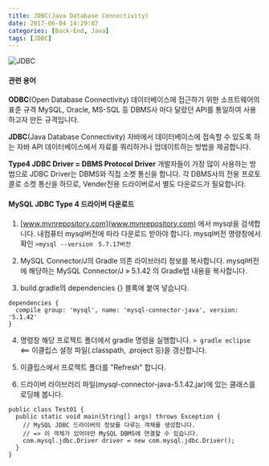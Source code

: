 ```yaml
---
title: JDBC(Java Database Connectivity)
date: 2017-06-04 14:29:07
categories: [Back-End, Java]
tags: [JDBC]
---
```


![JDBC](/image/java-jdbc.png)

#### 관련 용어
**ODBC**(Open Database Connectivity)
데이터베이스에 접근하기 위한 소프트웨어의 표준 규격
MySQL, Oracle, MS-SQL 등 DBMS사 마다 달랐던 API를 통일하여 사용하고자 만든 규격입니다.

**JDBC**(Java Database Connectivity)
자바에서 데이터베이스에 접속할 수 있도록 하는 자바 API
데이터베이스에서 자료를 쿼리하거나 업데이트하는 방법을 제공합니다.

**Type4 JDBC Driver = DBMS Protocol Driver**
개발자들이 가장 많이 사용하는 방법으로 JDBC Driver는 DBMS와 직접 소켓 통신을 합니다.
각 DBMS사의 전용 프로토콜로 소켓 통신을 하므로, Vender전용 드라이버로서 별도 다운로드가 필요합니다.

#### MySQL JDBC Type 4 드라이버 다운로드
1) [www.mvnrepository.com](www.mvnrepository.com) 에서 mysql을 검색합니다.
  내컴퓨터 mysql버전에 따라 다운로드 받아야 합니다.
  mysql버전 명령창에서 확인 `>mysql --version `   `5.7.17버전`

2) MySQL Connector/J의 Gradle 의존 라이브러리 정보를 복사합니다.
  mysql버전에 해당하는 MySQL Connector/J » 5.1.42 의 Gradle탭 내용을 복사합니다.

3) build.gradle의 dependencies {} 블록에 붙여 넣습니다.
  ```
  dependencies {
    compile group: 'mysql', name: 'mysql-connector-java', version: '5.1.42'
  }
  ```

4) 명령창 해당 프로젝트 폴더에서 gradle 명령을 실행합니다.
   `> gradle eclipse`     <== 이클립스 설정 파일(.classpath, .project 등)을 갱신합니다.

5) 이클립스에서 프로젝트 폴더를 "Refresh" 합니다.

6) 드라이버 라이브러리 파일(mysql-connector-java-5.1.42.jar)에 있는 클래스를 로딩해 봅니다.
  ```
  public class Test01 {
    public static void main(String[] args) throws Exception {
      // MySQL JDBC 드라이버의 정보를 다루는 객체를 생성합니다.
      // => 이 객체가 있어야만 MySQL DBMS에 연결할 수 있습니다.
      com.mysql.jdbc.Driver driver = new com.mysql.jdbc.Driver();
    }
  }
  ```
